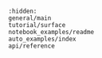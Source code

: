 ```{include} ../README.md

```

```{toctree}
:hidden:
general/main
tutorial/surface
notebook_examples/readme
auto_examples/index
api/reference
```
